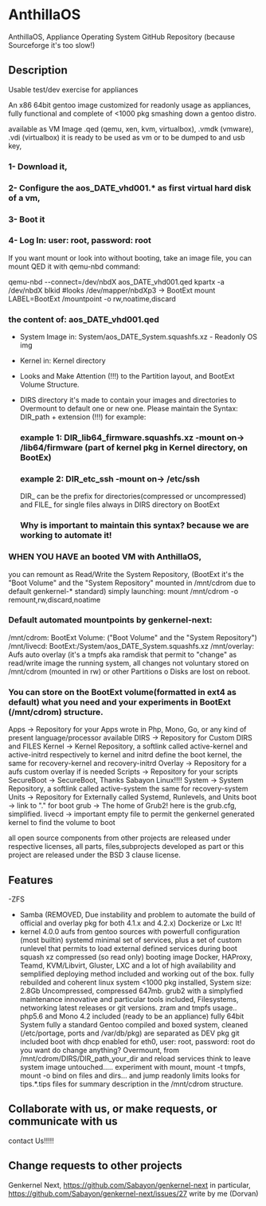 # AnthillaOS

AnthillaOS, Appliance Operating System 
GitHub Repository (because Sourceforge it's too slow!)


## Description

Usable test/dev exercise for appliances

An x86 64bit gentoo image customized for readonly usage as appliances, fully functional and complete of <1000 pkg smashing down a gentoo distro.

available as VM Image .qed (qemu, xen, kvm, virtualbox), .vmdk (vmware), .vdi (virtualbox) it is ready to be used as vm or to be dumped to and usb key,

### 1- Download it, 
### 2- Configure the aos_DATE_vhd001.* as first virtual hard disk of a vm,
### 3- Boot it
### 4- Log In: user: root, password: root

If you want mount or look into without booting, take an image file,
you can mount QED it with qemu-nbd command:

qemu-nbd --connect=/dev/nbdX aos_DATE_vhd001.qed
kpartx -a /dev/nbdX
blkid #looks /dev/mapper/nbdXp3 -> BootExt
mount LABEL=BootExt /mountpoint -o rw,noatime,discard

### the content of: aos_DATE_vhd001.qed

- System Image in: System/aos_DATE_System.squashfs.xz - Readonly OS img
- Kernel in: Kernel directory
- Looks and Make Attention (!!!) to the Partition layout, and BootExt Volume Structure.
- DIRS directory it's made to contain your images and directories to Overmount to default one or new one.
  Please maintain the Syntax: DIR_path + extension (!!!) for example:
  ### example 1: DIR_lib64_firmware.squashfs.xz -mount on-> /lib64/firmware (part of kernel pkg in Kernel directory, on BootEx)
  ### example 2: DIR_etc_ssh -mount on-> /etc/ssh

  DIR_ can be the prefix for directories(compressed or uncompressed) and FILE_ for single files always in DIRS directory on BootExt

  ### Why is important to maintain this syntax? because we are working to automate it!


### WHEN YOU HAVE an booted VM with AnthillaOS,
you can remount as Read/Write the System Repository, 
(BootExt it's the "Boot Volume" and the "System Repository" mounted in /mnt/cdrom due to default genkernel-* standard)
simply launching: mount /mnt/cdrom -o remount,rw,discard,noatime

### Default automated mountpoints by genkernel-next:
/mnt/cdrom: BootExt Volume: ("Boot Volume" and the "System Repository")
/mnt/livecd: BootExt:/System/aos_DATE_System.squashfs.xz
/mnt/overlay: Aufs auto overlay (it's a tmpfs aka ramdisk that permit to "change" as read/write image the running system, all changes not voluntary stored on /mnt/cdrom (mounted in rw) or other Partitions o Disks are lost on reboot.

### You can store on the BootExt volume(formatted in ext4 as default) what you need and your experiments in BootExt (/mnt/cdrom) structure.

Apps -> Repository for your Apps wrote in Php, Mono, Go, or any kind of present language/processor available 
DIRS -> Repository for Custom DIRS and FILES
Kernel -> Kernel Repository, a softlink called active-kernel and active-initrd respectively to kernel and initrd define the boot kernel, the same for recovery-kernel and recovery-initrd
Overlay -> Repository for a aufs custom overlay if is needed
Scripts -> Repository for your scripts
SecureBoot -> SecureBoot, Thanks Sabayon Linux!!!!
System -> System Repository, a softlink called active-system the same for recovery-system
Units -> Repository for Externally called Systemd, Runlevels, and Units
boot -> link to "." for boot
grub -> The home of Grub2! here is the grub.cfg, simplified.
livecd -> important empty file to permit the genkernel generated kernel to find the volume to boot

all open source components from other projects are released under respective licenses, all parts, files,subprojects developed as part or this project are released under the BSD 3 clause license.


## Features

  -ZFS
  - Samba (REMOVED, Due instability and problem to automate the build of official and overlay pkg for both 4.1.x and 4.2.x) Dockerize or Lxc It!
  - kernel 4.0.0 aufs from gentoo sources with powerfull configuration (most builtin)
    systemd minimal set of services, plus a set of custom runlevel that permits to load external defined services during boot
    squash xz compressed (so read only) booting image
    Docker, HAProxy, Teamd, KVM/Libvirt, Gluster, LXC and a lot of high availability and semplified deploying method included and working out of the box.
    fully rebuilded and coherent linux system
    <1000 pkg installed, System size: 2.8Gb Uncompressed, compressed 647mb.
    grub2 with a simplyfied maintenance
    innovative and particular tools included, Filesystems, networking
    latest releases or git versions.
    zram and tmpfs usage..
    php5.6 and Mono 4.2 included (ready to be an appliance)
    fully 64bit System
    fully a standard Gentoo compiled and boxed system, cleaned (/etc/portage, ports and /var/db/pkg) are separated as DEV pkg
    git included
    boot with dhcp enabled for eth0, user: root, password: root
    do you want do change anything? Overmount, from /mnt/cdrom/DIRS/DIR_path_your_dir and reload services
    think to leave system image untouched..... experiment with mount, mount -t tmpfs, mount -o bind on files and dirs... and jump readonly limits
    looks for tips.*.tips files for summary description in the /mnt/cdrom structure.

## Collaborate with us, or make requests, or communicate with us 

contact Us!!!!! 

## Change requests to other projects

Genkernel Next, https://github.com/Sabayon/genkernel-next
in particular, https://github.com/Sabayon/genkernel-next/issues/27 write by me (Dorvan)
